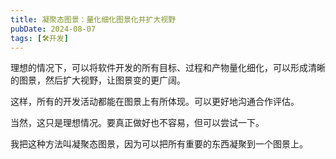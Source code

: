 ```yaml
---
title: 凝聚态图景：量化细化图景化并扩大视野
pubDate: 2024-08-07
tags: [🛠️开发]
---
```


理想的情况下，可以将软件开发的所有目标、过程和产物量化细化，可以形成清晰的图景，然后扩大视野，让图景变的更广阔。

这样，所有的开发活动都能在图景上有所体现。可以更好地沟通合作评估。

当然，这只是理想情况。要真正做好也不容易，但可以尝试一下。

我把这种方法叫凝聚态图景，因为可以把所有重要的东西凝聚到一个图景上。
